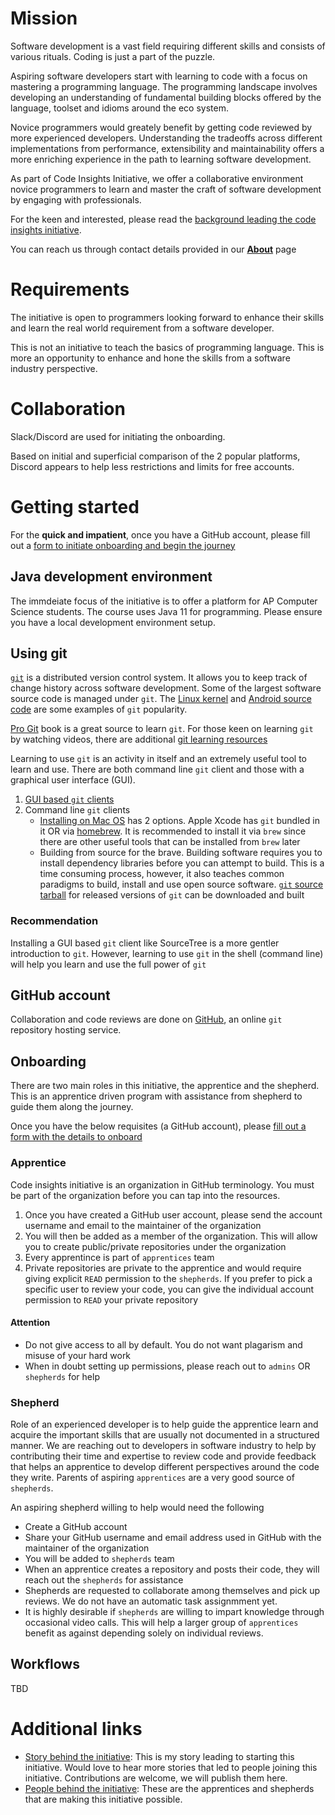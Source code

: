 # Mission

Software development is a vast field requiring different skills and consists of various rituals. Coding is just a part of the puzzle.

Aspiring software developers start with learning to code with a focus on mastering a programming language. The programming landscape involves developing an understanding of fundamental building blocks offered by the language, toolset and idioms around the eco system.

Novice programmers would greately benefit by getting code reviewed by more experienced developers. Understanding the tradeoffs across different implementations from performance, extensibility and maintainability offers a more enriching experience in the path to learning software development.

As part of Code Insights Initiative, we offer a collaborative environment novice programmers to learn and master the craft of software development by engaging with professionals.

For the keen and interested, please read the [background leading the code insights initiative](background.md).

You can reach us through contact details provided in our [**About**](about.md) page

# Requirements

The initiative is open to programmers looking forward to enhance their skills and learn the real world requirement from a software developer.

This is not an initiative to teach the basics of programming language. This is more an opportunity to enhance and hone the skills from a software industry perspective.

# Collaboration

Slack/Discord are used for initiating the onboarding.

Based on initial and superficial comparison of the 2 popular platforms, Discord appears to help less restrictions and limits for free accounts.

# Getting started

For the **quick and impatient**, once you have a GitHub account, please fill out a [form to initiate onboarding and begin the journey](https://forms.gle/ZWMwWXYjgdfWcBBf7)


## Java development environment

The immdeiate focus of the initiative is to offer a platform for AP Computer Science students. The course uses Java 11 for programming. Please ensure you have a local development environment setup.

## Using git

[`git`](https://git-scm.com) is a distributed version control system. It allows you to keep track of change history across software development. Some of the largest software source code is managed under `git`. The [Linux kernel](https://git.kernel.org/pub/scm/linux/kernel/git/torvalds/linux.git/about/) and [Android source code](https://android.googlesource.com/?format=HTML) are some examples of `git` popularity.

[Pro Git](https://git-scm.com/book/en/v2) book is a great source to learn `git`. For those keen on learning `git` by watching videos, there are additional [git learning resources](https://git-scm.com/doc)

Learning to use `git` is an activity in itself and an extremely useful tool to learn and use. There are both command line `git` client and those with a graphical user interface (GUI).

1. [GUI based `git` clients](https://git-scm.com/downloads/guis)
2. Command line `git` clients
	* [Installing on Mac OS](https://git-scm.com/download/mac) has 2 options. Apple Xcode has `git` bundled in it OR via [homebrew](https://brew.sh). It is recommended to install it via `brew` since there are other useful tools that can be installed from `brew` later
	* Building from source for the brave. Building software requires you to install dependency libraries before you can attempt to build. This is a time consuming process, however, it also teaches common paradigms to build, install and use open source software. [`git` source tarball](https://mirrors.edge.kernel.org/pub/software/scm/git/) for released versions of `git` can be downloaded and built

### Recommendation
Installing a GUI based `git` client like SourceTree is a more gentler introduction to `git`. However, learning to use `git` in the shell (command line) will help you learn and use the full power of `git`

## GitHub account

Collaboration and code reviews are done on [GitHub](https://www.github.com/), an online `git` repository hosting service.

## Onboarding

There are two main roles in this initiative, the apprentice and the shepherd. This is an apprentice driven program with assistance from shepherd to guide them along the journey.

Once you have the below requisites (a GitHub account), please [fill out a form with the details to onboard](https://forms.gle/ZWMwWXYjgdfWcBBf7)

### Apprentice

Code insights initiative is an organization in GitHub terminology. You must be part of the organization before you can tap into the resources.

1. Once you have created a GitHub user account, please send the account username and email to the maintainer of the organization
2. You will then be added as a member of the organization. This will allow you to create public/private repositories under the organization
3. Every apprentince is part of `apprentices` team
4. Private repositories are private to the apprentice and would require giving explicit `READ` permission to the `shepherds`. If you prefer to pick a specific user to review your code, you can give the individual account permission to `READ` your private repository

#### Attention
* Do not give access to all by default. You do not want plagarism and misuse of your hard work
* When in doubt setting up permissions, please reach out to `admins` OR `shepherds` for help

### Shepherd

Role of an experienced developer is to help guide the apprentice learn and acquire the important skills that are usually not documented in a structured manner. We are reaching out to developers in software industry to help by contributing their time and expertise to review code and provide feedback that helps an apprentice to develop different perspectives around the code they write. Parents of aspiring `apprentices` are a very good source of `shepherds`.

An aspiring shepherd willing to help would need the following

* Create a GitHub account
* Share your GitHub username and email address used in GitHub with the maintainer of the organization
* You will be added to `shepherds` team
* When an apprentice creates a repository and posts their code, they will reach out the `shepherds` for assistance
* Shepherds are requested to collaborate among themselves and pick up reviews. We do not have an automatic task assignmment yet.
* It is highly desirable if `shepherds` are willing to impart knowledge through occasional video calls. This will help a larger group of `apprentices` benefit as against depending solely on individual reviews.

## Workflows
TBD


# Additional links

* [Story behind the initiative](background.md): This is my story leading to starting this initiative. Would love to hear more stories that led to people joining this initiative. Contributions are welcome, we will publish them here.
* [People behind the initiative](about.md): These are the apprentices and shepherds that are making this initiative possible.
